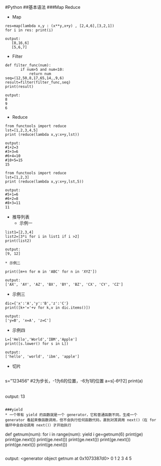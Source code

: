 #Python
##基本语法
###Map Reduce
 * Map
 
 ```  
res=map(lambda x,y : (x**y,x+y) , [2,4,6],[3,2,1])
 for i in res: print(i)
 ```
 ```
 output:
 	[8,16,6]
 	[5,6,7]
```   
 * Filter
 
 ```
def filter_func(num):
		if num>5 and num<10:
			return num
seq=(12,50,8,17,65,14,,9,6)
result=filter(filter_func,seq)
print(result)

  ``` 

  
  ```
output:
8
9
6
  ```
 * Reduce
 
 ```
 from functools import reduce
 lst=[1,2,3,4,5]
 print (reduce(lambda x,y:x+y,lst))
 ```
 ```
 output:
 #1+2=3
 #3+3=6
 #6+4=10
 #10+5=15
 15
 
 ```
 
 
 ```
 from functools import reduce
 lst=[1,2,3]
 print (reduce(lambda x,y:x+y,lst,5))
 ```
 ```
 output:
 #5+1=6
 #6+2=8
 #8+3=11
 11
 
 ```
 * 推导列表
   * 示例一
 
  ```
list1=[2,3,4]
list2=[3*i for i in list1 if i >2]
print(list2)
  ```
 ```
 output:
 [9, 12]
 ```
 
    * 示例二
 
  ```
print([m+n for m in 'ABC' for n in 'XYZ'])
  ```
 ```
 output:
['AX', 'AY', 'AZ', 'BX', 'BY', 'BZ', 'CX', 'CY', 'CZ']
 ```
  * 示例三
 
  ```
dic={'x':'A','y':'B','z':'C'}
print([k+'='+v for k,v in dic.items()])
  ```
 ```
 output:
['y=B', 'x=A', 'z=C']
 ```
  * 示例四
 
  ```
L=['Hello','World','IBM','Apple']
print([s.lower() for s in L])
  ```
 ```
 output:
['hello', 'world', 'ibm', 'apple']
 ```
 * 切片
 
   ```
s="123456"
#2为步长，-1为6的位置，-6为1的位置
a=s[-6:-1:2]
print(a)
  ```
 ```
 output:
13
 ```
 
###yield
* 一个带有 yield 的函数就是一个 generator，它和普通函数不同，生成一个 generator 看起来像函数调用，但不会执行任何函数代码，直到对其调用 next()（在 for 循环中会自动调用 next()）才开始执行
 
   ```
def getnum(num):
    for i in range(num):
        yield i
ge=getnum(6)
print(ge)
print(ge.next())
print(ge.next())
print(ge.next())
print(ge.next())
print(ge.next())
print(ge.next())
  ```
  
 ```
 output:
<generator object getnum at 0x1073387d0>
0
1
2
3
4
5
 ```
 
 
 
 
 
 
 
 
 
 
 
 